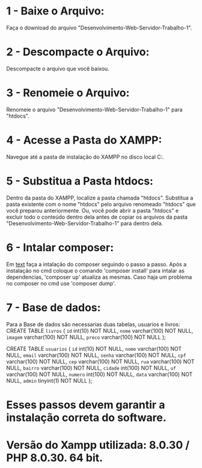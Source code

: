 # 1 - Baixe o Arquivo:

Faça o download do arquivo "Desenvolvimento-Web-Servidor-Trabalho-1".

# 2 - Descompacte o Arquivo:

Descompacte o arquivo que você baixou.

# 3 - Renomeie o Arquivo:

Renomeie o arquivo "Desenvolvimento-Web-Servidor-Trabalho-1" para "htdocs".

# 4 - Acesse a Pasta do XAMPP:

Navegue até a pasta de instalação do XAMPP no disco local C:.

# 5 - Substitua a Pasta htdocs:

Dentro da pasta do XAMPP, localize a pasta chamada "htdocs".
Substitua a pasta existente com o nome "htdocs" pelo arquivo renomeado "htdocs" que você preparou anteriormente.
Ou, você pode abrir a pasta "htdocs" e excluir todo o conteúdo dentro dela antes de copiar os arquivos da pasta "Desenvolvimento-Web-Servidor-Trabalho-1" para dentro dela.

# 6 - Intalar composer:

Em [text](https://getcomposer.org/) faça a intalação do composer seguindo o passo a passo.
Após a instalação no cmd coloque o comando 'composer install' para intalar as dependencias, 'composer up' atualiza as mesmas.
Caso haja um problema no composer no cmd use 'composer dump'.

# 7 - Base de dados:

Para a Base de dados são necessarias duas tabelas, usuarios e livros:
CREATE TABLE `livros` (
`id` int(10) NOT NULL,
`nome` varchar(100) NOT NULL,
`imagem` varchar(100) NOT NULL,
`preco` varchar(100) NOT NULL
);

CREATE TABLE `usuarios` (
`id` int(10) NOT NULL,
`nome` varchar(100) NOT NULL,
`email` varchar(100) NOT NULL,
`senha` varchar(100) NOT NULL,
`cpf` varchar(100) NOT NULL,
`cep` varchar(100) NOT NULL,
`rua` varchar(100) NOT NULL,
`bairro` varchar(100) NOT NULL,
`cidade` int(100) NOT NULL,
`uf` varchar(100) NOT NULL,
`numero` int(100) NOT NULL,
`data` varchar(100) NOT NULL,
`admin` tinyint(1) NOT NULL
);

# Esses passos devem garantir a instalação correta do software.

# Versão do Xampp utilizada: 8.0.30 / PHP 8.0.30. 64 bit.
